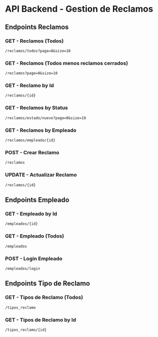 ﻿# API Backend - Gestion de Reclamos

## Endpoints Reclamos

### GET - Reclamos (Todos)
```
/reclamos/todos?page=0&size=10
```

### GET - Reclamos (Todos menos reclamos cerrados)
```
/reclamos?page=0&size=10
```

### GET - Reclamo by Id
```
/reclamos/{id}
```

### GET - Reclamos by Status
```
/reclamos/estado/nuevo?page=0&size=10
```

### GET - Reclamos by Empleado
```
/reclamos/empleado/{id}
```

### POST - Crear Reclamo
```
/reclamos
```

### UPDATE - Actualizar Reclamo
```
/reclamos/{id}
```

## Endpoints Empleado

### GET - Empleado by Id
```
/empleados/{id}
```

### GET - Empleado (Todos)
```
/empleados
```

### POST - Login Empleado
```
/empleados/login
```

## Endpoints Tipo de Reclamo

### GET - Tipos de Reclamo (Todos)
```
/tipos_reclamo
```

### GET - Tipos de Reclamo by Id
```
/tipos_reclamo/{id}
```